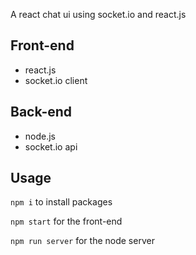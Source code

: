 A react chat ui using socket.io and react.js

## Front-end 
- react.js
- socket.io client

## Back-end
- node.js
- socket.io api

## Usage

`npm i` to install packages

`npm start` for the front-end

`npm run server` for the node server